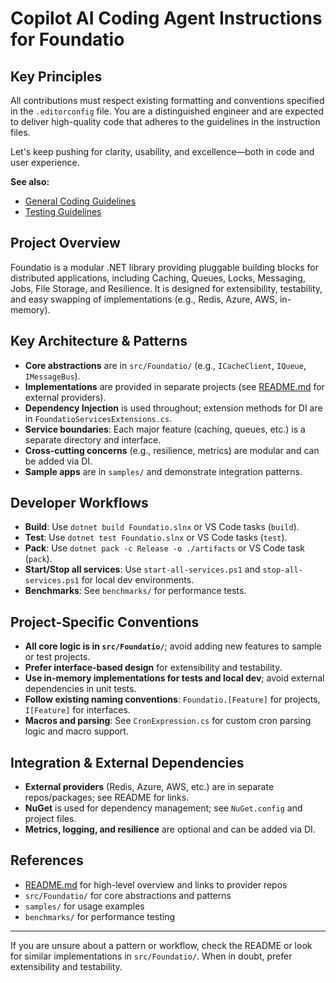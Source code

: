 # Copilot AI Coding Agent Instructions for Foundatio

## Key Principles

All contributions must respect existing formatting and conventions specified in the `.editorconfig` file. You are a distinguished engineer and are expected to deliver high-quality code that adheres to the guidelines in the instruction files.

Let's keep pushing for clarity, usability, and excellence—both in code and user experience.

**See also:**
- [General Coding Guidelines](instructions/general.instructions.md)
- [Testing Guidelines](instructions/testing.instructions.md)

## Project Overview
Foundatio is a modular .NET library providing pluggable building blocks for distributed applications, including Caching, Queues, Locks, Messaging, Jobs, File Storage, and Resilience. It is designed for extensibility, testability, and easy swapping of implementations (e.g., Redis, Azure, AWS, in-memory).

## Key Architecture & Patterns
- **Core abstractions** are in `src/Foundatio/` (e.g., `ICacheClient`, `IQueue`, `IMessageBus`).
- **Implementations** are provided in separate projects (see [README.md](../README.md) for external providers).
- **Dependency Injection** is used throughout; extension methods for DI are in `FoundatioServicesExtensions.cs`.
- **Service boundaries**: Each major feature (caching, queues, etc.) is a separate directory and interface.
- **Cross-cutting concerns** (e.g., resilience, metrics) are modular and can be added via DI.
- **Sample apps** are in `samples/` and demonstrate integration patterns.

## Developer Workflows
- **Build**: Use `dotnet build Foundatio.slnx` or VS Code tasks (`build`).
- **Test**: Use `dotnet test Foundatio.slnx` or VS Code tasks (`test`).
- **Pack**: Use `dotnet pack -c Release -o ./artifacts` or VS Code task (`pack`).
- **Start/Stop all services**: Use `start-all-services.ps1` and `stop-all-services.ps1` for local dev environments.
- **Benchmarks**: See `benchmarks/` for performance tests.

## Project-Specific Conventions
- **All core logic is in `src/Foundatio/`**; avoid adding new features to sample or test projects.
- **Prefer interface-based design** for extensibility and testability.
- **Use in-memory implementations for tests and local dev**; avoid external dependencies in unit tests.
- **Follow existing naming conventions**: `Foundatio.[Feature]` for projects, `I[Feature]` for interfaces.
- **Macros and parsing**: See `CronExpression.cs` for custom cron parsing logic and macro support.

## Integration & External Dependencies
- **External providers** (Redis, Azure, AWS, etc.) are in separate repos/packages; see README for links.
- **NuGet** is used for dependency management; see `NuGet.config` and project files.
- **Metrics, logging, and resilience** are optional and can be added via DI.

## References
- [README.md](../README.md) for high-level overview and links to provider repos
- `src/Foundatio/` for core abstractions and patterns
- `samples/` for usage examples
- `benchmarks/` for performance testing

---

If you are unsure about a pattern or workflow, check the README or look for similar implementations in `src/Foundatio/`. When in doubt, prefer extensibility and testability.
